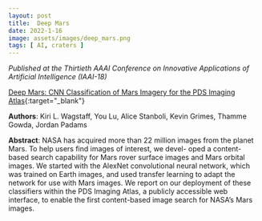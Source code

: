 ```yaml
---
layout: post
title:  Deep Mars
date: 2022-1-16
image: assets/images/deep_mars.png
tags: [ AI, craters ]
---
```


*Published at the Thirtieth AAAI Conference on Innovative Applications of Artificial Intelligence (IAAI-18)*

[Deep Mars: CNN Classification of Mars Imagery for the PDS Imaging Atlas](https://ojs.aaai.org/index.php/AAAI/article/view/11404){:target="_blank"} 

**Authors**: Kiri L. Wagstaff, You Lu, Alice Stanboli, Kevin Grimes, Thamme Gowda, Jordan Padams

**Abstract**: NASA has acquired more than 22 million images from the planet Mars. To help users find images of interest, we devel- oped a content-based search capability for Mars rover surface images and Mars orbital images. We started with the AlexNet convolutional neural network, which was trained on Earth images, and used transfer learning to adapt the network for use with Mars images. We report on our deployment of these classifiers within the PDS Imaging Atlas, a publicly accessible web interface, to enable the first content-based image search for NASA’s Mars images.